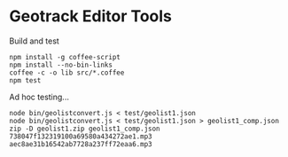 # Geotrack Editor Tools

Build and test
```
npm install -g coffee-script
npm install --no-bin-links
coffee -c -o lib src/*.coffee
npm test
```

Ad hoc testing...
```
node bin/geolistconvert.js < test/geolist1.json 
node bin/geolistconvert.js < test/geolist1.json > geolist1_comp.json
zip -D geolist1.zip geolist1_comp.json 738047f132319100a69580a434272ae1.mp3 aec8ae31b16542ab7728a237ff72eaa6.mp3
```

